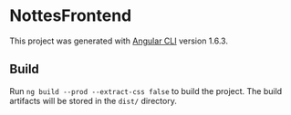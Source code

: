 # NottesFrontend

This project was generated with [Angular CLI](https://github.com/angular/angular-cli) version 1.6.3.

## Build

Run `ng build --prod --extract-css false` to build the project. The build artifacts will be stored in the `dist/` directory.